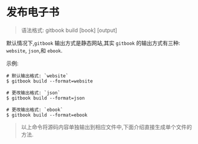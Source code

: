 # 发布电子书

> 语法格式: gitbook build [book] [output]

默认情况下,`gitbook` 输出方式是静态网站,其实 `gitbook` 的输出方式有三种: `website`, `json`,和 `ebook`.

示例:

```
# 默认输出格式: `website`
$ gitbook build --format=website

# 更改输出格式: `json`
$ gitbook build --format=json

# 更改输出格式: `ebook`
$ gitbook build --format=ebook
```

> 以上命令将源码内容单独输出到相应文件中,下面介绍直接生成单个文件的方法.
